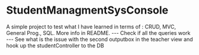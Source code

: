 # StudentManagmentSysConsole
A simple project to test what I have learned in terms of : CRUD, MVC, General Prog., SQL. More info in README.
--- Check if all the queries work --- See what is the issue with the second outputbox in the teacher view and hook up the studentController to the DB
